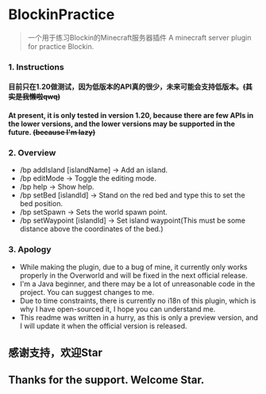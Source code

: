 # BlockinPractice

>一个用于练习Blockin的Minecraft服务器插件
>A minecraft server plugin for practice Blockin.

### 1. Instructions

#### 目前只在1.20做测试，因为低版本的API真的很少，未来可能会支持低版本。~~(其实是我懒啦qwq)~~
#### At present, it is only tested in version 1.20, because there are  few APIs in the lower versions, and the lower versions may be supported in the future. ~~(because I'm lazy)~~

### 2. Overview

 - /bp addIsland [islandName] → Add an island.
 - /bp editMode → Toggle the editing mode.
 - /bp help → Show help.
 - /bp setBed [islandId] → Stand on the red bed and type this to set the bed position.
 - /bp setSpawn → Sets the world spawn point.
 - /bp setWaypoint [islandId] → Set island waypoint(This must be some distance above the coordinates of the bed.)
 
### 3. Apology

 - While making the plugin, due to a bug of mine, it currently only works properly in the Overworld and will be fixed in the next official release.
 - I'm a Java beginner, and there may be a lot of unreasonable code in the project. You can suggest changes to me.
 - Due to time constraints, there is currently no i18n of this plugin, which is why I have open-sourced it, I hope you can understand me.
 - This readme was written in a hurry, as this is only a preview version, and I will update it when the official version is released.

## 感谢支持，欢迎Star
## Thanks for the support. Welcome Star.
